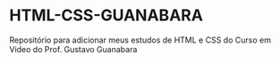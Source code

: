 # HTML-CSS-GUANABARA
Repositório para adicionar meus estudos de HTML e CSS do Curso em Video do Prof. Gustavo Guanabara
